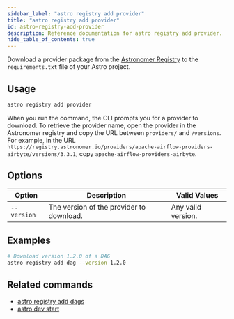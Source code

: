 ```yaml
---
sidebar_label: "astro registry add provider"
title: "astro registry add provider"
id: astro-registry-add-provider
description: Reference documentation for astro registry add provider.
hide_table_of_contents: true
---
```


Download a provider package from the [Astronomer Registry](https://registry.astronomer.io/) to the `requirements.txt` file of your Astro project. 

## Usage 

```sh
astro registry add provider
```

When you run the command, the CLI prompts you for a provider to download. To retrieve the provider name, open the provider in the Astronomer registry and copy the URL between `providers/` and `/versions`. For example, in the URL `https://registry.astronomer.io/providers/apache-airflow-providers-airbyte/versions/3.3.1`, copy `apache-airflow-providers-airbyte`. 

## Options

| Option            | Description                                                                                                                             | Valid Values  |
| ----------------- | --------------------------------------------------------------------------------------------------------------------------------------- | ------------- |
| `--version`   | The version of the provider to download.                                                                                                      | Any valid version.   |

## Examples

```sh
# Download version 1.2.0 of a DAG
astro registry add dag --version 1.2.0
```

## Related commands

- [astro registry add dags](cli/astro-registry-add-dag.md)
- [astro dev start](cli/astro-dev-start.md)
